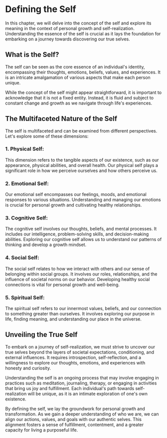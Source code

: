 Defining the Self
============================

In this chapter, we will delve into the concept of the self and explore its meaning in the context of personal growth and self-realization. Understanding the essence of the self is crucial as it lays the foundation for embarking on a journey towards discovering our true selves.

What is the Self?
-----------------

The self can be seen as the core essence of an individual's identity, encompassing their thoughts, emotions, beliefs, values, and experiences. It is an intricate amalgamation of various aspects that make each person unique.

While the concept of the self might appear straightforward, it is important to acknowledge that it is not a fixed entity. Instead, it is fluid and subject to constant change and growth as we navigate through life's experiences.

The Multifaceted Nature of the Self
-----------------------------------

The self is multifaceted and can be examined from different perspectives. Let's explore some of these dimensions:

### 1. Physical Self:

This dimension refers to the tangible aspects of our existence, such as our appearance, physical abilities, and overall health. Our physical self plays a significant role in how we perceive ourselves and how others perceive us.

### 2. Emotional Self:

Our emotional self encompasses our feelings, moods, and emotional responses to various situations. Understanding and managing our emotions is crucial for personal growth and cultivating healthy relationships.

### 3. Cognitive Self:

The cognitive self involves our thoughts, beliefs, and mental processes. It includes our intelligence, problem-solving skills, and decision-making abilities. Exploring our cognitive self allows us to understand our patterns of thinking and develop a growth mindset.

### 4. Social Self:

The social self relates to how we interact with others and our sense of belonging within social groups. It involves our roles, relationships, and the influence of societal norms on our behavior. Developing healthy social connections is vital for personal growth and well-being.

### 5. Spiritual Self:

The spiritual self refers to our innermost values, beliefs, and our connection to something greater than ourselves. It involves exploring our purpose in life, finding meaning, and understanding our place in the universe.

Unveiling the True Self
-----------------------

To embark on a journey of self-realization, we must strive to uncover our true selves beyond the layers of societal expectations, conditioning, and external influences. It requires introspection, self-reflection, and a willingness to explore our thoughts, emotions, and experiences with honesty and curiosity.

Understanding the self is an ongoing process that may involve engaging in practices such as meditation, journaling, therapy, or engaging in activities that bring us joy and fulfillment. Each individual's path towards self-realization will be unique, as it is an intimate exploration of one's own existence.

By defining the self, we lay the groundwork for personal growth and transformation. As we gain a deeper understanding of who we are, we can align our actions, values, and goals with our authentic selves. This alignment fosters a sense of fulfillment, contentment, and a greater capacity for living a purposeful life.
